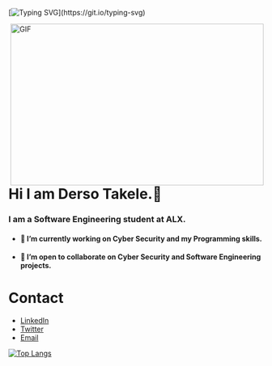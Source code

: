 [![Typing SVG](https://readme-typing-svg.demolab.com?font=Fira+Code&size=25&pause=1000&color=2A92C0&background=0D0E0C1D&random=false&width=700&height=70&lines=I+am+Derso+Takele.;+I+am+deeply+passionate+about+acquiring;programming+skills+and+enhancing+my+knowledge.)](https://git.io/typing-svg)

  <img align="right" alt="GIF" src="https://github.com/abhisheknaiidu/abhisheknaiidu/blob/master/code.gif?raw=true" width="500" height="320" />

# Hi I am Derso Takele.👋

### I am a Software Engineering student at ALX. 
- ####  💪 I’m currently working on  Cyber Security and my Programming skills.
- ####  📝 I’m open to collaborate on Cyber Security and Software Engineering projects.
  
# Contact 
* [LinkedIn](https://www.linkedin.com/in/derso-takele-2a5193252/)
* [Twitter](https://twitter.com/DersoTakele11)
* [Email](dersotakele@gmail.com)
  
[![Top Langs](https://github-readme-stats.vercel.app/api/top-langs/?username=dersotakele&layout=compact)](https://github.com/dersotakele/github-readme-stats)



